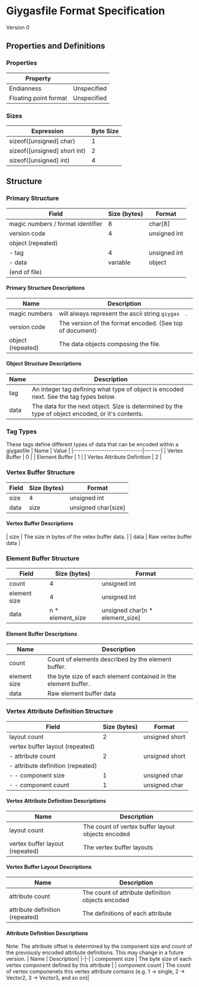 # Giygasfile Format Specification
Version 0

## Properties and Definitions

### Properties
| Property                      |             |
|-------------------------------|-------------|
| Endianness                    | Unspecified |
| Floating point format         | Unspecified | 

### Sizes
| Expression                    |Byte Size |
|-------------------------------|----------|
| sizeof([unsigned] char)       |        1 |
| sizeof([unsigned] short int)  |        2 |
| sizeof([unsigned] int)        |        4 |

## Structure

### Primary Structure
| Field                              | Size (bytes)  | Format         |
|------------------------------------|---------------|----------------|
| magic numbers / format identifier  |             8 | char[8]        |
| version code                       |             4 | unsigned int   |
| object (repeated)                  |               |                |
| - tag                              |             4 | unsigned int   |
| - data                             |      variable | object         |
| (end of file)                      |               |                |

#### Primary Structure Descriptions
| Name | Description|
|-|-|
| magic numbers | will always represent the ascii string `giygas  `. |
| version code | The version of the format encoded. (See top of document) |
| object (repeated) | The data objects composing the file. 

#### Object Structure Descriptions
| Name | Description|
|-|-|
| tag | An integer tag defining what type of object is encoded next. See the tag types below. |
| data | The data for the next object. Size is determined by the type of object encoded, or it's contents. |


### Tag Types
These tags define different types of data that can be encoded within a giygasfile
| Name                        | Value |
|-----------------------------|-------|
| Vertex Buffer               | 0     |
| Element Buffer              | 1     |
| Vertex Attribute Definition | 2     |

### Vertex Buffer Structure
| Field                              | Size (bytes)  | Format              |
|------------------------------------|---------------|---------------------|
| size                               |             4 | unsigned int        |
| data                               |          size | unsigned char[size] |

#### Vertex Buffer Descriptions
| size | The size in bytes of the vetex buffer data. |
| data | Raw vertex buffer data |


### Element Buffer Structure
| Field                              | Size (bytes)     | Format                          |
|------------------------------------|------------------|---------------------------------|
| count                              |                4 | unsigned int                    |
| element size                       |                4 | unsigned int                    |
| data                               | n * element_size | unsigned char[n * element_size] |

#### Element Buffer Descriptions
| Name | Description|
|-|-|
| count | Count of elements described by the element buffer. |
| element size | the byte size of each element contained in the element buffer. |
| data | Raw element buffer data |


### Vertex Attribute Definition Structure
| Field                               | Size (bytes) | Format         |
|-------------------------------------|--------------|----------------|
| layout count                        |            2 | unsigned short |
| vertex buffer layout (repeated)     |              |                |
| - attribute count                 |            2 | unsigned short |
| - attribute definition (repeated) |              |                |
| - - component size              |            1 | unsigned char  |
| - - component count             |            1 | unsigned char  |

#### Vertex Attribute Definition Descriptions
| Name | Description|
|-|-|
| layout count | The count of vertex buffer layout objects encoded |
| vertex buffer layout (repeated) | The vertex buffer layouts |

#### Vertex Buffer Layout Descriptions
| Name | Description|
|-|-|
| attribute count | The count of attribute definition objects encoded |
| attribute definition (repeated) | The definitions of each attribute |

#### Attribute Definition Descriptions
Note: The attribute offset is determined by the component size and count of the previously encoded attribute definitions. This may change in a future version.
| Name | Description|
|-|-|
| component size | The byte size of each vertex component defined by this attribute |
| component count | The count of vertex componenets this vertex attribute contains (e.g. 1 -> single, 2 -> Vector2, 3 -> Vector3, and so on)|

